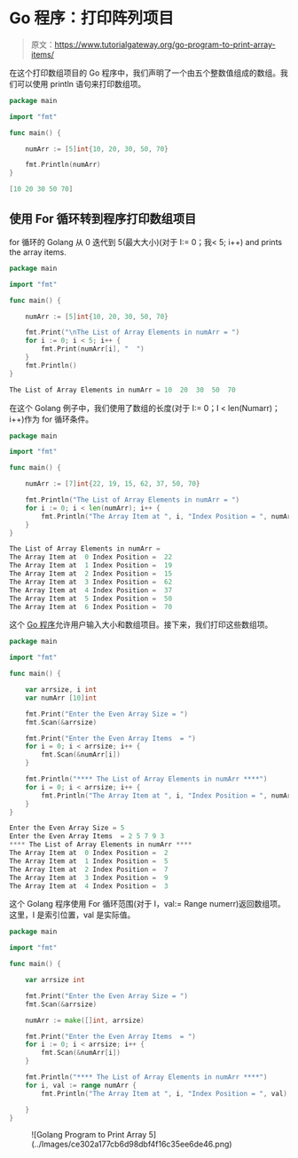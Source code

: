 # Go 程序：打印阵列项目

> 原文：<https://www.tutorialgateway.org/go-program-to-print-array-items/>

在这个打印数组项目的 Go 程序中，我们声明了一个由五个整数值组成的数组。我们可以使用 println 语句来打印数组项。

```go
package main

import "fmt"

func main() {

    numArr := [5]int{10, 20, 30, 50, 70}

    fmt.Println(numArr)
}
```

```go
[10 20 30 50 70]
```

## 使用 For 循环转到程序打印数组项目

for 循环的 Golang 从 0 迭代到 5(最大大小)(对于 I:= 0；我< 5; i++) and prints the array items.

```go
package main

import "fmt"

func main() {

    numArr := [5]int{10, 20, 30, 50, 70}

    fmt.Print("\nThe List of Array Elements in numArr = ")
    for i := 0; i < 5; i++ {
        fmt.Print(numArr[i], "  ")
    }
    fmt.Println()
}
```

```go
The List of Array Elements in numArr = 10  20  30  50  70 
```

在这个 Golang 例子中，我们使用了数组的长度(对于 I:= 0；I < len(Numarr)；i++)作为 for 循环条件。

```go
package main

import "fmt"

func main() {

    numArr := [7]int{22, 19, 15, 62, 37, 50, 70}

    fmt.Println("The List of Array Elements in numArr = ")
    for i := 0; i < len(numArr); i++ {
        fmt.Println("The Array Item at ", i, "Index Position = ", numArr[i])
    }
}
```

```go
The List of Array Elements in numArr = 
The Array Item at  0 Index Position =  22
The Array Item at  1 Index Position =  19
The Array Item at  2 Index Position =  15
The Array Item at  3 Index Position =  62
The Array Item at  4 Index Position =  37
The Array Item at  5 Index Position =  50
The Array Item at  6 Index Position =  70
```

这个 [Go 程序](https://www.tutorialgateway.org/go-programs/)允许用户输入大小和数组项目。接下来，我们打印这些数组项。

```go
package main

import "fmt"

func main() {

    var arrsize, i int
    var numArr [10]int

    fmt.Print("Enter the Even Array Size = ")
    fmt.Scan(&arrsize)

    fmt.Print("Enter the Even Array Items  = ")
    for i = 0; i < arrsize; i++ {
        fmt.Scan(&numArr[i])
    }

    fmt.Println("**** The List of Array Elements in numArr ****")
    for i = 0; i < arrsize; i++ {
        fmt.Println("The Array Item at ", i, "Index Position = ", numArr[i])
    }
}
```

```go
Enter the Even Array Size = 5
Enter the Even Array Items  = 2 5 7 9 3
**** The List of Array Elements in numArr ****
The Array Item at  0 Index Position =  2
The Array Item at  1 Index Position =  5
The Array Item at  2 Index Position =  7
The Array Item at  3 Index Position =  9
The Array Item at  4 Index Position =  3
```

这个 Golang 程序使用 For 循环范围(对于 I，val:= Range numerr)返回数组项。这里，I 是索引位置，val 是实际值。

```go
package main

import "fmt"

func main() {

    var arrsize int

    fmt.Print("Enter the Even Array Size = ")
    fmt.Scan(&arrsize)

    numArr := make([]int, arrsize)

    fmt.Print("Enter the Even Array Items  = ")
    for i := 0; i < arrsize; i++ {
        fmt.Scan(&numArr[i])
    }

    fmt.Println("**** The List of Array Elements in numArr ****")
    for i, val := range numArr {
        fmt.Println("The Array Item at ", i, "Index Position = ", val)

    }
}
```

<figure class="wp-block-image size-large">![Golang Program to Print Array 5](../Images/ce302a177cb6d98dbf4f16c35ee6de46.png)</figure>
